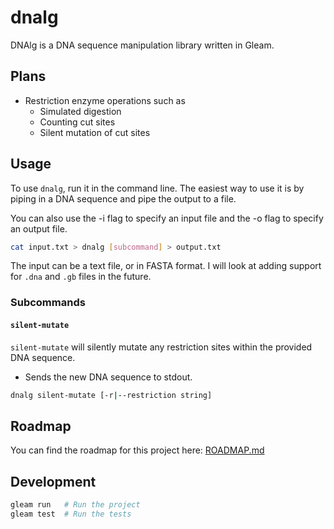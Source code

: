 # dnalg

DNAlg is a DNA sequence manipulation library written in Gleam.

## Plans

-   Restriction enzyme operations such as
    -   Simulated digestion
    -   Counting cut sites
    -   Silent mutation of cut sites

## Usage

To use `dnalg`, run it in the command line.
The easiest way to use it is by piping in a DNA sequence and pipe the output to a file.

You can also use the -i flag to specify an input file and the -o flag to specify an output file.

```sh
cat input.txt > dnalg [subcommand] > output.txt
```

The input can be a text file, or in FASTA format. I will look at adding support for `.dna` and `.gb` files in the future.

### Subcommands

#### `silent-mutate`

`silent-mutate` will silently mutate any restriction sites within the provided DNA sequence.

-   Sends the new DNA sequence to stdout.

```sh
dnalg silent-mutate [-r|--restriction string]
```

## Roadmap

You can find the roadmap for this project here: [ROADMAP.md](ROADMAP.md)

## Development

```sh
gleam run   # Run the project
gleam test  # Run the tests
```
